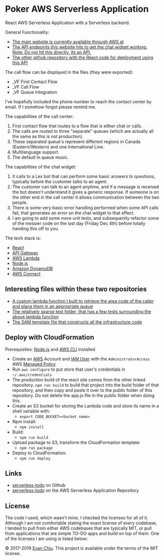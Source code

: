 # Poker AWS Serverless Application

React AWS Serverless Application with a Serverless backend.

General Functionality:
* [The main website is currently available through AWS at](https://3uj83kbjaf.execute-api.us-east-1.amazonaws.com/prod/prod)
* [The API endpoints this website hits to get the chat widget working. Note: Do not hit this directly, its an API.](https://yk940tr4lj.execute-api.us-east-1.amazonaws.com/Prod)
* [The other github repository with the React code for deployment using this API](https://github.com/CodeItQuick/PokerHandRangeRubyReact/tree/amazonConnect/integration)

The call flow can be displayed in the files (they were exported):
* _VF First Contact Flow
* _VF Call Flow
* _VF Queue Integration

I've hopefully included the phone number to reach the contact center by email. If I somehow forgot please remind me.

The capabilities of the call center:
1. First contact flow that routes to a flow that is either chat or calls.
1. The calls are routed to three "separate" queues (which are actually all the same as this is not production).
1. These separated queue's represent different regions in Canada (Eastern/Western) and one International Line.
1. Multilanguage support.
1. The default in queue music.

The capabilities of the chat widget:
1. It calls to a Lex bot that can perform some basic answers to questions, typically before the customer talks to an agent.
1. The customer can talk to an agent anytime, and if a message is received the bot doesn't understand it gives a 
generic response. If someone is on the other end in the call center it allows communication between the two people.
1. There is some very basic error handling performed when some API calls fail, that generates an error on the chat widget
to that effect.
1. I am going to add some more unit tests, and subsequently refactor some of the messier code on the last day (Friday Dec 4th)
before totally handing this off to you.


The tech stack is: 
* [React](https://reactjs.org)
* [API Gateway](https://aws.amazon.com/api-gateway/) 
* [AWS Lambda](https://aws.amazon.com/lambda) 
* [Node.js](https://nodejs.org/) 
* [Amazon DynamoDB](https://aws.amazon.com/dynamodb/)
* [AWS Connect](https://aws.amazon.com/connect/)

## Interesting files within these two repositories
* [A custom lambda function I built to retrieve the area code of the caller and place them in an appropriate queue](https://github.com/CodeItQuick/serverless-poker-app/blob/aws/deployed/src/awsConnectHandler/customConnectLambda.js)
* [The relatively sparse test folder, that has a few tests surrounding the above lambda function](https://github.com/CodeItQuick/serverless-poker-app/tree/aws/deployed/tests)
* [The SAM template file that constructs all the infrastructure code](https://github.com/CodeItQuick/serverless-poker-app/blob/aws/deployed/template.yml)

## Deploy with CloudFormation

Prerequisites: [Node.js](https://nodejs.org/en/) and [AWS CLI](http://docs.aws.amazon.com/cli/latest/userguide/installing.html) installed

* Create an [AWS](https://aws.amazon.com/) Account and [IAM User](https://aws.amazon.com/iam/) with the `AdministratorAccess` AWS [Managed Policy](http://docs.aws.amazon.com/IAM/latest/UserGuide/access_policies_managed-vs-inline.html)
* Run `aws configure` to put store that user's credentials in `~/.aws/credentials`
* The production build of the react site comes from the other linked repository. `npm run build` to build that project into the build
  folder of that repository, and then copy and paste it over to the public folder of this repository. Do not delete the app.js file in
  the public folder when doing this.
* Create an S3 bucket for storing the Lambda code and store its name in a shell variable with:
  * `export CODE_BUCKET=<bucket name>`
* Npm install:
  * `npm install`
* Build:
  * `npm run build`
* Upload package to S3, transform the CloudFormation template:
  * `npm run package`
* Deploy to CloudFormation:
  * `npm run deploy`

## Links
* [serverless-todo](https://github.com/evanchiu/serverless-todo) on Github
* [serverless-todo](https://serverlessrepo.aws.amazon.com/#/applications/arn:aws:serverlessrepo:us-east-1:233054207705:applications~serverless-todo) on the AWS Serverless Application Repository

## License
The code I used, which wasn't mine, I checked the licenses for all of it. Although I am not comfortable stating
the exact license of every codebase, I tended to pull from either AWS codebases that are typically MIT, or pull
from applications that are simple TO-DO apps and build on top of them. One of the licenses I am using is listed below:

&copy; 2017-2019 [Evan Chiu](https://evanchiu.com). This project is available under the terms of the MIT license.
